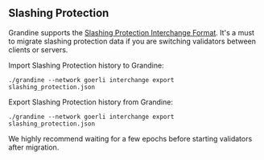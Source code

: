 ## Slashing Protection

Grandine supports the [Slashing Protection Interchange Format](https://eips.ethereum.org/EIPS/eip-3076). It's a must to migrate slashing protection data if you are switching validators between clients or servers.

Import Slashing Protection history to Grandine:

```
./grandine --network goerli interchange export slashing_protection.json
```

Export Slashing Protection history from Grandine:

```
./grandine --network goerli interchange export slashing_protection.json
```

We highly recommend waiting for a few epochs before starting validators after migration.
